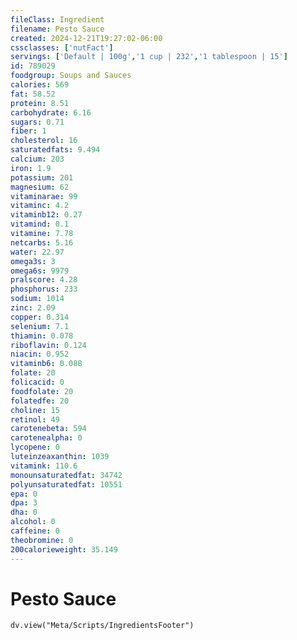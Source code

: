 ```yaml
---
fileClass: Ingredient
filename: Pesto Sauce
created: 2024-12-21T19:27:02-06:00
cssclasses: ['nutFact']
servings: ['Default | 100g','1 cup | 232','1 tablespoon | 15']
id: 789029
foodgroup: Soups and Sauces
calories: 569
fat: 58.52
protein: 8.51
carbohydrate: 6.16
sugars: 0.71
fiber: 1
cholesterol: 16
saturatedfats: 9.494
calcium: 203
iron: 1.9
potassium: 201
magnesium: 62
vitaminarae: 99
vitaminc: 4.2
vitaminb12: 0.27
vitamind: 0.1
vitamine: 7.78
netcarbs: 5.16
water: 22.97
omega3s: 3
omega6s: 9979
pralscore: 4.28
phosphorus: 233
sodium: 1014
zinc: 2.09
copper: 0.314
selenium: 7.1
thiamin: 0.078
riboflavin: 0.124
niacin: 0.952
vitaminb6: 0.088
folate: 20
folicacid: 0
foodfolate: 20
folatedfe: 20
choline: 15
retinol: 49
carotenebeta: 594
carotenealpha: 0
lycopene: 0
luteinzeaxanthin: 1039
vitamink: 110.6
monounsaturatedfat: 34742
polyunsaturatedfat: 10551
epa: 0
dpa: 3
dha: 0
alcohol: 0
caffeine: 0
theobromine: 0
200calorieweight: 35.149
---
```


# Pesto Sauce

```dataviewjs
dv.view("Meta/Scripts/IngredientsFooter")
```
